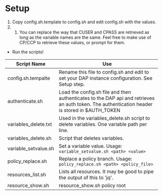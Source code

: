 # Setup

1. Copy config.sh.template to config.sh and edit config.sh with the values.
1. 1. You can replace the way that CUSER and CPASS are retrieved as long as the variable names are the same.
    Feel free to make use of CP/CCP to retrieve these values, or prompt for them.
* Run the scripts!


Script Name | Use
----------- | ---
config.sh.tempalte | Rename this file to config.sh and edit to set your DAP instance configuration. See Setup step.
authenticate.sh | Load the config.sh file and then authenticates to the DAP api and retrieves an auth token. The authentication header is stored in $AUTH_TOKEN
variables_delete.txt | Used in the variables_delete.sh script to delete variables. One variable path per line.
variables_delete.sh | Script that deletes variables.
variable_setvalue.sh | Set a variable value. Usage: `variable_setvalue.sh <path> <value>`
policy_replace.sh | Replace a policy branch. Usage: `policy_replace.sh <path> <policy_file>`
resources_list.sh | Lists all resources. It may be good to pipe the output of this to 'jq'.
resource_show.sh | resource_show.sh policy root 
